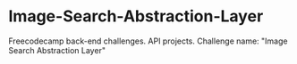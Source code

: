 # Image-Search-Abstraction-Layer
Freecodecamp back-end challenges. API projects. Challenge name: "Image Search Abstraction Layer"
